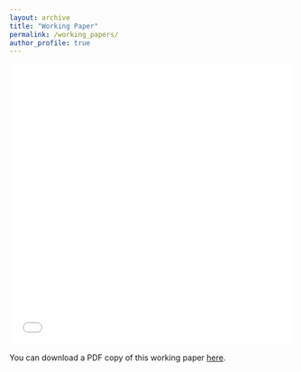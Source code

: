 ```yaml
---
layout: archive
title: "Working Paper"
permalink: /working_papers/
author_profile: true
---
```


<iframe src="/files/resistance_coltman-cormier.pdf" width="100%" height="500" frameborder="no" border="0" marginwidth="0" marginheight="0"></iframe>

You can download a PDF copy of this working paper [here](/files/resistance_coltman-cormier.pdf).

